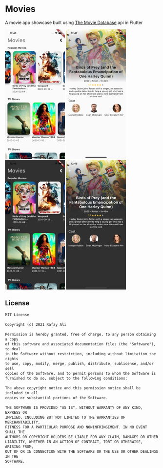 # Movies

A movie app showcase built using [The Movie Database][1] api in Flutter

<img src="./Art/1.png" width=196/> <img src="./Art/2.png" width=196/> <img src="./Art/3.png" width=196/> <img src="./Art/4.png" width=196/>

License
-------

    MIT License

    Copyright (c) 2021 Rafay Ali

    Permission is hereby granted, free of charge, to any person obtaining a copy
    of this software and associated documentation files (the "Software"), to deal
    in the Software without restriction, including without limitation the rights
    to use, copy, modify, merge, publish, distribute, sublicense, and/or sell
    copies of the Software, and to permit persons to whom the Software is
    furnished to do so, subject to the following conditions:

    The above copyright notice and this permission notice shall be included in all
    copies or substantial portions of the Software.

    THE SOFTWARE IS PROVIDED "AS IS", WITHOUT WARRANTY OF ANY KIND, EXPRESS OR
    IMPLIED, INCLUDING BUT NOT LIMITED TO THE WARRANTIES OF MERCHANTABILITY,
    FITNESS FOR A PARTICULAR PURPOSE AND NONINFRINGEMENT. IN NO EVENT SHALL THE
    AUTHORS OR COPYRIGHT HOLDERS BE LIABLE FOR ANY CLAIM, DAMAGES OR OTHER
    LIABILITY, WHETHER IN AN ACTION OF CONTRACT, TORT OR OTHERWISE, ARISING FROM,
    OUT OF OR IN CONNECTION WITH THE SOFTWARE OR THE USE OR OTHER DEALINGS IN THE
    SOFTWARE.

[1]:https://www.themoviedb.org/